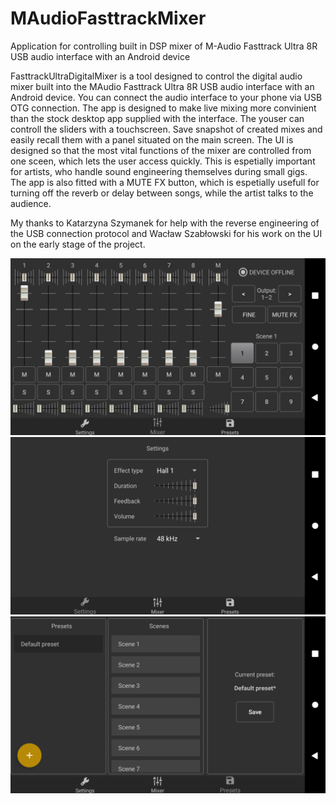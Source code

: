 # MAudioFasttrackMixer
Application for controlling built in DSP mixer of M-Audio Fasttrack Ultra 8R USB audio interface with an Android device

FasttrackUltraDigitalMixer is a tool designed to control the digital audio mixer built into the MAudio  Fasttrack Ultra 8R USB audio interface with an Android device. You can connect the audio interface to your phone via USB OTG connection.  The app is designed to make live mixing more convinient than the stock desktop app supplied with the interface. The youser can controll the sliders with a touchscreen. Save snapshot of created mixes and easily recall them with a panel situated on the main screen. The UI is designed so that the most  vital functions of the mixer are controlled from one sceen, which lets the user access quickly. This is espetially important for artists, who handle sound engineering themselves during small gigs. The app is also fitted with a MUTE FX button, which is espetially usefull for turning off the reverb or delay between songs, while the artist talks to the audience. 

My thanks to Katarzyna Szymanek for help with the reverse engineering of the USB connection protocol and Wacław Szabłowski for his work on the UI on the early stage of the project.

![Main mixer screen](/documents/ui/main.png)
![Fx settings screen](/documents/ui/settings.png)
![Presets screen](/documents/ui/presets.png)
